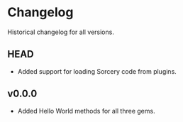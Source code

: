 # Changelog

Historical changelog for all versions.

## HEAD

* Added support for loading Sorcery code from plugins.

## v0.0.0

* Added Hello World methods for all three gems.
